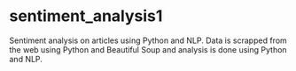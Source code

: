 # sentiment_analysis1
Sentiment analysis on articles using Python and NLP.
Data is scrapped from the web using Python and Beautiful Soup and analysis is done using Python and NLP.
